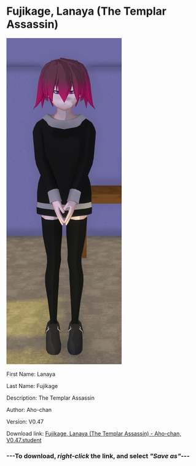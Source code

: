 # Fujikage, Lanaya (The Templar Assassin)

<img src="https://raw.githubusercontent.com/Arbiter1223/Daigaku-Gurashi-Custom-Students/master/Students/Files/Fujikage%2C%20Lanaya%20(The%20Templar%20Assassin).png" title="Fujikage, Lanaya (The Templar Assassin) - Aho-chan, V0.47">

First Name: Lanaya

Last Name: Fujikage

Description: The Templar Assassin

Author: Aho-chan

Version: V0.47

Download link: <a href="https://raw.githubusercontent.com/Arbiter1223/Daigaku-Gurashi-Custom-Students/master/Students/Files/Fujikage%2C%20Lanaya%20(The%20Templar%20Assassin)%20-%20Aho-chan%2C%20V0.47.student">Fujikage, Lanaya (The Templar Assassin) - Aho-chan, V0.47.student</a>

### ---**To download, _right-click_ the link, and select _"Save as"_**---
